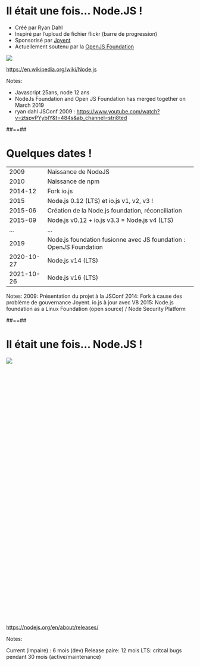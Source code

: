 <!-- .slide: class="two-column-layout"-->

# Il était une fois… Node.JS !

* Créé par Ryan Dahl
* Inspiré par l’upload de fichier flickr (barre de progression)
* Sponsorisé par [Joyent](https://www.joyent.com/)
* Actuellement soutenu par la [OpenJS Foundation](https://openjsf.org/)

![](./assets/images/320px-Ryan_Dahl.jpg)

https://en.wikipedia.org/wiki/Node.js
<!-- .element: class="credits" -->

Notes:
- Javascript 25ans, node 12 ans
- NodeJs Foundation and Open JS Foundation has merged together on March 2019
- ryan dahl JSConf 2009 : https://www.youtube.com/watch?v=ztspvPYybIY&t=484s&ab_channel=stri8ted

##==##

<!-- .slide -->

# Quelques dates !

| | |
|--|---|
|2009|Naissance de NodeJS|
|2010|Naissance de npm|
|2014-12|Fork io.js|
|2015|Node.js 0.12 (LTS) et io.js v1, v2, v3 !|
|2015-06|Création de la Node.js foundation, réconciliation|
|2015-09|Node.js v0.12 + io.js v3.3 = Node.js v4 (LTS)|
|...|...|
|2019|Node.js foundation fusionne avec JS foundation : OpenJS Foundation|
|2020-10-27|Node.js v14 (LTS)|
|2021-10-26|Node.js v16 (LTS)|

Notes:
2009: Présentation du projet à la JSConf
2014: Fork à cause des problème de gouvernance Joyent. io.js à jour avec V8
2015: Node.js foundation as a Linux Foundation (open source) / Node Security Platform

##==##

<!-- .slide class="full-center" -->

# Il était une fois… Node.JS !

<div style="height:700px; width:100%;">
<img class="full-height center" src="./assets/images/release-schedule.svg">
</div>

https://nodejs.org/en/about/releases/
<!-- .element: class="credits" -->

Notes:

Current (impaire) : 6 mois (dev)
Release paire: 12 mois
LTS: critcal bugs pendant 30 mois (active/maintenance)

